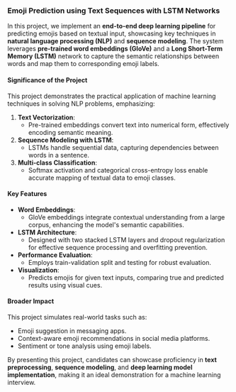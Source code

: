 ### **Emoji Prediction using Text Sequences with LSTM Networks**

In this project, we implement an **end-to-end deep learning pipeline** for predicting emojis based on textual input, showcasing key techniques in **natural language processing (NLP)** and **sequence modeling**. The system leverages **pre-trained word embeddings (GloVe)** and a **Long Short-Term Memory (LSTM)** network to capture the semantic relationships between words and map them to corresponding emoji labels.

#### **Significance of the Project**
This project demonstrates the practical application of machine learning techniques in solving NLP problems, emphasizing:
1. **Text Vectorization**:
   - Pre-trained embeddings convert text into numerical form, effectively encoding semantic meaning.
2. **Sequence Modeling with LSTM**:
   - LSTMs handle sequential data, capturing dependencies between words in a sentence.
3. **Multi-class Classification**:
   - Softmax activation and categorical cross-entropy loss enable accurate mapping of textual data to emoji classes.

#### **Key Features**
- **Word Embeddings**:
  - GloVe embeddings integrate contextual understanding from a large corpus, enhancing the model's semantic capabilities.
- **LSTM Architecture**:
  - Designed with two stacked LSTM layers and dropout regularization for effective sequence processing and overfitting prevention.
- **Performance Evaluation**:
  - Employs train-validation split and testing for robust evaluation.
- **Visualization**:
  - Predicts emojis for given text inputs, comparing true and predicted results using visual cues.


#### **Broader Impact**
This project simulates real-world tasks such as:
- Emoji suggestion in messaging apps.
- Context-aware emoji recommendations in social media platforms.
- Sentiment or tone analysis using emoji labels.

By presenting this project, candidates can showcase proficiency in **text preprocessing**, **sequence modeling**, and **deep learning model implementation**, making it an ideal demonstration for a machine learning interview.
